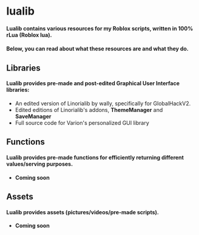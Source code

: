 # lualib

#### Lualib contains various resources for my Roblox scripts, written in 100% rLua (Roblox lua).
#### Below, you can read about what these resources are and what they do.
##
## Libraries

#### Lualib provides pre-made and post-edited Graphical User Interface libraries:
- An edited version of Linorialib by wally, specifically for GlobalHackV2.
- Edited editions of Linorialib's addons, **ThemeManager** and **SaveManager**
- Full source code for Varion's personalized GUI library

## Functions

#### Lualib provides pre-made functions for efficiently returning different values/serving purposes.
- **Coming soon**

## Assets

#### Lualib provides assets (pictures/videos/pre-made scripts).
- **Coming soon**
